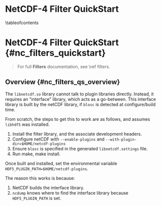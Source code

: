 NetCDF-4 Filter QuickStart
==============================

\tableofcontents

<!--  double header is needed to workaround doxygen bug  -->

NetCDF-4 Filter QuickStart {#nc_filters_quickstart}
==============================

> For full **Filters** documentation, see \ref filters.

Overview {#nc_filters_qs_overview}
-------------------------------

The `libnetcdf.so` library cannot talk to plugin libraries directly. Instead, it requires an "interface" library, which acts as a go-between.  This interface library is built by the netCDF library, if `blosc` is detected at configure/build time.

From scratch, the steps to get this to work are as follows, and assumes `libhdf5` was installed.

1. Install the filter library, and the associate development headers.
2. Configure netCDF with `--enable-plugins` and `--with-plugin-dir=$HOME/netcdf-plugins`
3. Ensure `blosc` is specified in the generated `libnetcdf.settings` file.  
4. Run make, make install.

Once built and installed, set the environmental variable `HDF5_PLUGIN_PATH=$HOME/netcdf-plugins`.  

The reason this works is because:

1. NetCDF builds the interface library.
2. `ncdump` knows where to find the interface library because `HDF5_PLUGIN_PATH` is set.  

